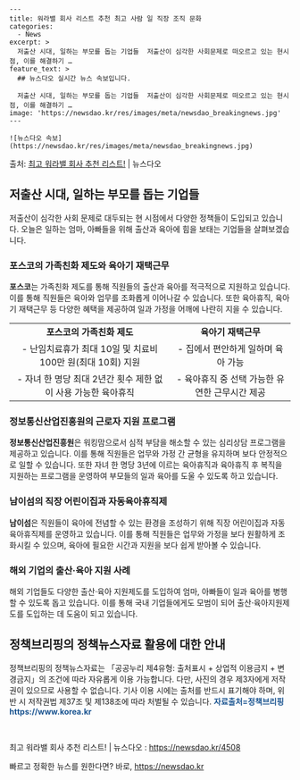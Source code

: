     ---
    title: 워라밸 회사 리스트 추천 최고 사람 일 직장 조직 문화
    categories:
      - News
    excerpt: >
      저출산 시대, 일하는 부모를 돕는 기업들  저출산이 심각한 사회문제로 떠오르고 있는 현시점, 이를 해결하기 …
    feature_text: >
      ## 뉴스다오 실시간 뉴스 속보입니다.
    
      저출산 시대, 일하는 부모를 돕는 기업들  저출산이 심각한 사회문제로 떠오르고 있는 현시점, 이를 해결하기 …
    image: 'https://newsdao.kr/res/images/meta/newsdao_breakingnews.jpg'
    ---
    
    ![뉴스다오 속보](https://newsdao.kr/res/images/meta/newsdao_breakingnews.jpg)

<p>출처: <a href="https://newsdao.kr/4508" rel="dofollow">최고 워라밸 회사 추천 리스트!</a> | 뉴스다오</p>

<h2 data-ke-size="size26">저출산 시대, 일하는 부모를 돕는 기업들</h2>
<p data-ke-size="size16">저출산이 심각한 사회 문제로 대두되는 현 시점에서 다양한 정책들이 도입되고 있습니다. 오늘은 일하는 엄마, 아빠들을 위해 출산과 육아에 힘을 보태는 기업들을 살펴보겠습니다.</p>

<h3>포스코의 가족친화 제도와 육아기 재택근무</h3>
<p data-ke-size="size16"><b>포스코</b>는 가족친화 제도를 통해 직원들의 출산과 육아를 적극적으로 지원하고 있습니다. 이를 통해 직원들은 육아와 업무를 조화롭게 이어나갈 수 있습니다. 또한 육아휴직, 육아기 재택근무 등 다양한 혜택을 제공하여 일과 가정을 어깨에 나란히 지을 수 있습니다.</p>

<table>
  <tr>
    <td style="text-align: center; height: 17px;"><b>포스코의 가족친화 제도</b></td>
    <td style="text-align: center; height: 17px;"><b>육아기 재택근무</b></td>
  </tr>
  <tr>
    <td style="text-align: center; height: 17px;">- 난임치료휴가 최대 10일 및 치료비 100만 원(최대 10회) 지원</td>
    <td style="text-align: center; height: 17px;">- 집에서 편안하게 일하며 육아 가능</td>
  </tr>
  <tr>
    <td style="text-align: center; height: 17px;">- 자녀 한 명당 최대 2년간 횟수 제한 없이 사용 가능한 육아휴직</td>
    <td style="text-align: center; height: 17px;">- 육아휴직 중 선택 가능한 유연한 근무시간 제공</td>
  </tr>
</table>

<h3>정보통신산업진흥원의 근로자 지원 프로그램</h3>
<p data-ke-size="size16"><b>정보통신산업진흥원</b>은 워킹맘으로서 심적 부담을 해소할 수 있는 심리상담 프로그램을 제공하고 있습니다. 이를 통해 직원들은 업무와 가정 간 균형을 유지하며 보다 안정적으로 일할 수 있습니다. 또한 자녀 한 명당 3년에 이르는 육아휴직과 육아휴직 후 복직을 지원하는 프로그램을 운영하여 부모들의 일과 육아를 도울 수 있도록 하고 있습니다.</p>

<h3>남이섬의 직장 어린이집과 자동육아휴직제</h3>
<p data-ke-size="size16"><b>남이섬</b>은 직원들이 육아에 전념할 수 있는 환경을 조성하기 위해 직장 어린이집과 자동육아휴직제를 운영하고 있습니다. 이를 통해 직원들은 업무와 가정을 보다 원활하게 조화시킬 수 있으며, 육아에 필요한 시간과 지원을 보다 쉽게 받아볼 수 있습니다.</p>

<h3>해외 기업의 출산·육아 지원 사례</h3>
<p data-ke-size="size16">해외 기업들도 다양한 출산·육아 지원제도를 도입하여 엄마, 아빠들이 일과 육아를 병행할 수 있도록 돕고 있습니다. 이를 통해 국내 기업들에게도 모범이 되어 출산·육아지원제도를 도입하는 데 도움이 되고 있습니다.</p>

<h2 data-ke-size="size26">정책브리핑의 정책뉴스자료 활용에 대한 안내</h2>
<p data-ke-size="size16">정책브리핑의 정책뉴스자료는 「공공누리 제4유형: 출처표시 + 상업적 이용금지 + 변경금지」의 조건에 따라 자유롭게 이용 가능합니다. 다만, 사진의 경우 제3자에게 저작권이 있으므로 사용할 수 없습니다. 기사 이용 시에는 출처를 반드시 표기해야 하며, 위반 시 저작권법 제37조 및 제138조에 따라 처벌될 수 있습니다. <b><span style="color: #1a5490;">자료출처=정책브리핑 https://www.korea.kr</span></b></p>

<p data-ke-size="size16">&nbsp;</p>

<p data-ke-size="size16">최고 워라밸 회사 추천 리스트! | 뉴스다오 : <a href="https://newsdao.kr/4508">https://newsdao.kr/4508</a></p>
 

빠르고 정확한 뉴스를 원한다면? 바로, <a href="https://newsdao.kr" rel="dofollow">https://newsdao.kr</a>


    
